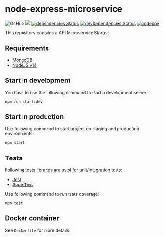 # node-express-microservice
![GitHub](https://img.shields.io/github/license/soker90/node-express-microservice)
![](https://github.com/soker90/node-express-microservice/workflows/Node.js%20CI/badge.svg)
[![dependencies Status](https://david-dm.org/soker90/node-express-microservice/status.svg)](https://david-dm.org/soker90/node-express-microservice)
[![devDependencies Status](https://david-dm.org/soker90/node-express-microservice/dev-status.svg)](https://david-dm.org/soker90/node-express-microservice?type=dev)
[![codecov](https://codecov.io/gh/soker90/node-express-microservice/branch/master/graph/badge.svg)](https://codecov.io/gh/soker90/node-express-microservice)


This repository contains a API Microservice Starter.

## Requirements

* [MongoDB](https://www.mongodb.com/download-center "MongoDB")
* [NodeJS v14](https://nodejs.org/en/download "NodeJS")

## Start in development

You have to use the following command to start a development server:

```sh
npm run start:dev
```


## Start in production

Use following command to start project on staging and production environments:

```sh
npm start
```

## Tests

Following tests libraries are used for unit/integration tests:
* [Jest](https://jestjs.io/)
* [SuperTest](https://github.com/visionmedia/supertest#readme)

Use following command to run tests coverage:

```sh
npm test
```

## Docker container

See `Dockerfile` for more details.
